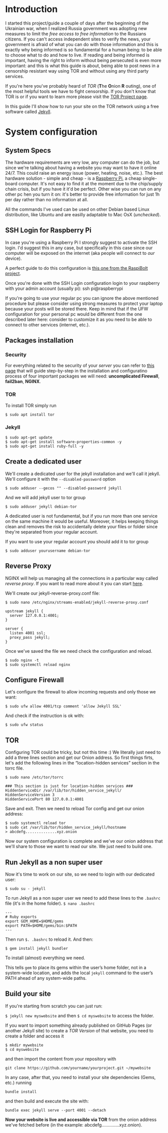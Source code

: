 #  Introduction
I started this project/guide a couple of days after the beginning of the Ukrainian war, when I realized Russia government was adopting new measures to limit the _free access to free information_ to the Russians citizens. If you can't access independent sites to verify the news, your government is afraid of what you can do with those information and this is exactly why being informed is so fundamental for a human being: to be able to choose what to do and how to live.
If reading and being informed is important, having the right to inform without being persecuted is even more important: and this is what this guide is about, being able to post news in a censorship resistant way using TOR and without using any third party services.

If you're here you've probably heard of _TOR_ (**T**he **O**nion **R** outing), one of the most helpful tools we have to fight censorship. If you don't know that TOR is or if you want to learn more please visit the [TOR Project page](https://www.torproject.org/).

In this guide I'll show how to run your site on the TOR network using a free software called [Jekyll](https://www.jekyllrb.com).

# System configuration
## System Specs
The hardware requirements are very low, any computer can do the job, but since we're talking about having a website you may want to have it online 24/7. This could raise an energy issue (power, heating, noise, etc.). The best hardware solution - simple and cheap - is a [Raspberry Pi](https://www.raspberrypi.com/), a cheap single-board computer. It's not easy to find it at the moment due to the chip/supply chain crisis, but if you have it it'd be perfect. Other wise you can run on any other pc hen you turn it on: it's better to provide free information for just 1h per day rather than no information at all.

All the commands I've used can be used on other Debian based Linux distribution, like Ubuntu and are easilly adaptable to Mac OsX (_unchecked_).

## SSH Login for Raspberry Pi
In case you're using a Raspberry Pi I strongly suggest to activate the SSH login. I'd suggest this in any case, but specifically in this case since our computer will be exposed on the internet (aka people will connect to _our_ device).

A perfect guide to do this configuration is [this one from the RaspiBolt project](https://raspibolt.org/guide/raspberry-pi/security.html).

Once you're done with the SSH Login configuration login to your raspberry with your admin account (usually pi):
ssh pi@raspberrypi

If you're going to use your regular pc you can ignore the above mentioned procedure but please consider using strong measures to protect your laptop because your posts will be stored there. Keep in mind that if the UFW configuration for your personal pc would be different from the one described later here: consider to customize it as you need to be able to connect to other services (internet, etc.).

##  Packages installation
### Security
For everything related to the security of your _server_ you can refer to [this page](https://raspibolt.org/guide/raspberry-pi/security.html#enabling-the-uncomplicated-firewall) that will guide step-by-step in the installation and configuratino process of four important packages we will need: **uncomplicated Firewall**, **fail2ban**, **NGINX**.
### TOR
To install TOR simply run
```
$ sudo apt install tor
```
### Jekyll
```
$ sudo apt-get update
$ sudo apt-get install software-properties-common -y
$ sudo apt-get install ruby-full -y
```

## Create a dedicated user
We'll create a dedicated user for the jekyll installation and we'll call it jekyll. We'll configure it with the `--disabled-password` option
```
$ sudo adduser --gecos "" --disabled-password jekyll
```
And we will add jekyll user to tor group
```
$ sudo adduser jekyll debian-tor
```

A dedicated user is not fundamental, but if you run more than one service on the same machine it would be useful. Moreover, it helps keeping things clean and removes the risk to accidentally delete your files or folder since they're separated from your regular account.

If you want to use your regular account you should add it to tor group
```
$ sudo adduser yourusername debian-tor
```
## Reverse Proxy
NGINX will help us managing all the connections in a particular way called _reverse proxy_. If you want to read more about it you can start [here](https://www.nginx.com/resources/glossary/reverse-proxy-server/).

We'll create our jekyll-reverse-proxy.conf file:
```
$ sudo nano /etc/nginx/streams-enabled/jekyll-reverse-proxy.conf
```
```
upstream jekyll {
  server 127.0.0.1:4001;
}

server {
  listen 4001 ssl;
  proxy_pass jekyll;
}
```
Once we've saved the file we need check the configuration and reload.
```
$ sudo nginx -t
$ sudo systemctl reload nginx
```
## Configure Firewall
Let's configure the firewall to allow incoming requests and only those we want:
```
$ sudo ufw allow 4001/tcp comment 'allow Jekyll SSL'
```
And check if the instruction is ok with:
```
$ sudo ufw status
```

## TOR
Configuring TOR could be tricky, but not this time :) We literally just need to add a three lines section and get our Onion address.
So first things firts, let's add the following lines in the “location-hidden services” section in the torrc file.
```
$ sudo nano /etc/tor/torrc
```
```
### This section is just for location-hidden services ###
HiddenServiceDir /var/lib/tor/hidden_service_jekyll/
HiddenServiceVersion 3
HiddenServicePort 80 127.0.0.1:4001
```
Save and exit.
Then we need to reload Tor config and get our onion address:
```
$ sudo systemctl reload tor
$ sudo cat /var/lib/tor/hidden_service_jekyll/hostname
> abcdefg..............xyz.onion
```
Now our system configuration is complete and we've our onion address that we'll share to those we want to read our site. We just need to build one.


## Run Jekyll as a non super user
Now it's time to work on our site, so we need to login with our dedicated user:
```
$ sudo su - jekyll
```
To run Jekyll as a non super user we need to add these lines to the `.bashrc` file (it's in the home folder).
`$ nano .bashrc`
```
---
# Ruby exports
export GEM_HOME=$HOME/gems
export PATH=$HOME/gems/bin:$PATH
---
```
Then run
`$. .bashrc`
to reload it. And then:
```
$ gem install jekyll bundler
```
To install (almost) everything we need.

This tells `gem` to place its gems within the user’s home folder, not in a system-wide location, and adds the local `jekyll` command to the user’s PATH ahead of any system-wide paths.

## Build your site
If you're starting from scratch you can just run:

`$ jekyll new myswebsite`
and then
`$ cd myswebsite`
to access the folder.

If you want to import something already published on GitHub Pages (or another Jekyll site) to create a _TOR Version_ of that website, you need to create a folder and access it
```
$ mkdir mywebsite
$ cd myswebsite
```
and then import the content from your repository with
```
git clone https://github.com/yourname/yourproject.git ~/mywebsite
```
In any case, after that, you need to install your site dependencies (Gems, etc.) running
```
bundle install
```
and then build and execute the site with:
```
bundle exec jekyll serve --port 4001 --detach
```
**Now your website is live and accessible via TOR** from the onion address we've fetched before (in the example: abcdefg..............xyz.onion).
<!-- This is commented out.
### Jekyll as a service
A very useful hint is running jekyll as a service instead of a command. [This script](https://gist.github.com/yuan3y/51f6534c9daaa2f64baa64e1a3c361aa) from
@yuan3y will do the job.

To do that run
```
$ sudo nano /etc/systemd/system/jekyll.service
```
Cut and paste the following code specifying your jekyll folders and the username, save and exit.

```
# Author: @yuan3y
# Date: 2017-09-29
# Description: to make `jekyll serve` a system service and start on boot
#
# Usage: place this file at `/etc/systemd/system/jekyll.service`
# then run
#  sudo systemctl start jekyll.service
#  sudo systemctl enable jekyll.service

[Unit]
Description=Jekyll service
After=syslog.target network.target

[Service]
User=***[my user name]***
Type=simple
WorkingDirectory=***[my jekyll source folder]***
ExecStart=/usr/local/bin/jekyll serve --watch --source "***[my jekyll source folder]***"
ExecStop=/usr/bin/pkill -f jekyll
Restart=always
TimeoutStartSec=60
RestartSec=60
StandardOutput=syslog
StandardError=syslog
SyslogIdentifier=jekyll

[Install]
WantedBy=multi-user.target network-online.target
```
Then start and enable the service with
```
$ sudo systemctl start jekyll.service
$ sudo systemctl enable jekyll.service
```
 -->
